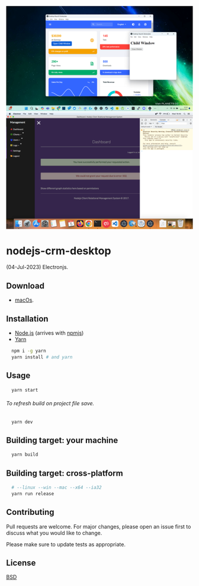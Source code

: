 <img src="https://github.com/kkamara/useful/blob/main/drb.png?raw=true" alt="drb.png" />

<img src="https://github.com/kkamara/useful/blob/main/nodejs-crm-desktop.png?raw=true" alt="nodejs-crm-desktop.png" />

# nodejs-crm-desktop

(04-Jul-2023) Electronjs.

## Download

* [macOs](https://github.com/kkamara/nodejs-crm-desktop/releases).

## Installation

* [Node.js](https://nodejs.org/en/) (arrives with [npmjs](https://www.npmjs.com/))
* [Yarn](https://yarnpkg.com/)

```bash
  npm i -g yarn
  yarn install # and yarn
```

## Usage

```bash
  yarn start
```

###### To refresh build on project file save.

```bash
  yarn dev
```

## Building target: your machine

```bash
  yarn build
```

## Building target: cross-platform

```bash
  # --linux --win --mac --x64 --ia32
  yarn run release
```

## Contributing
Pull requests are welcome. For major changes, please open an issue first to discuss what you would like to change.

Please make sure to update tests as appropriate.

## License
[BSD](https://opensource.org/licenses/BSD-3-Clause)
